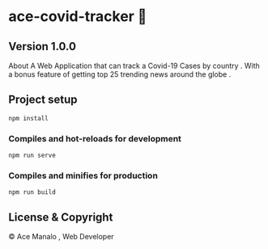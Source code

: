 # ace-covid-tracker 📍

**Version 1.0.0**
---
About
A Web Application that can track a Covid-19 Cases by country . With a bonus feature of getting top 25 trending news around the globe .

## Project setup
```
npm install
```

### Compiles and hot-reloads for development
```
npm run serve
```

### Compiles and minifies for production
```
npm run build
```


## License & Copyright 
© Ace Manalo , Web Developer
